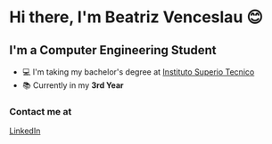 # Hi there, I'm Beatriz Venceslau :blush:

## I'm a Computer Engineering Student
- :computer: I'm taking my bachelor's degree at [Instituto Superio Tecnico](https://tecnico.ulisboa.pt/en/)
- :books: Currently in my **3rd Year**

### Contact me at
[LinkedIn](https://www.linkedin.com/in/beatriz-venceslau-engineering/)
